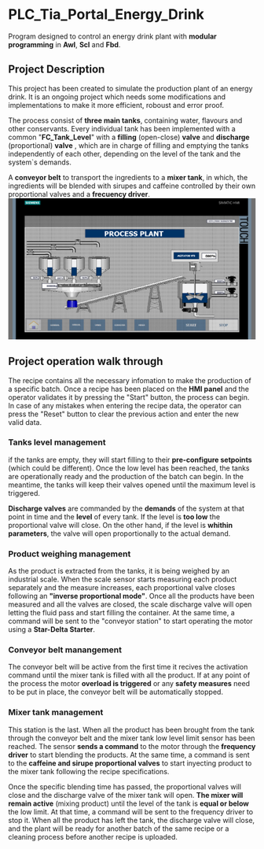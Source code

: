 # PLC_Tia_Portal_Energy_Drink
Program designed to control an energy drink plant with **modular programming** in **Awl**, **Scl** and **Fbd**.
## Project Description
This project has been created to simulate the production plant of an energy drink. It is an ongoing project which needs some modifications and implementations to make it more efficient, roboust and error proof.

The process consist of **three main tanks**, containing water, flavours and other conservants. Every individual tank has been implemented with a common "**FC_Tank_Level**" with a **filling** (open-close) **valve** and **discharge** (proportional) **valve** , which are in charge of filling and emptying the tanks independently of each other, depending on the level of the tank and the system`s demands.

A **conveyor belt** to transport the ingredients to a **mixer tank**, in which, the ingredients will be blended with sirupes and caffeine controlled by their own proportional valves and a **frecuency driver**.
![](EnergyDrink/Hmi_Img/GeneralProcess.png)
## Project operation walk through
The recipe contains all the necessary infomation to make the production of a specific batch. Once a recipe has been placed on the **HMI panel** and the operator validates it by pressing the "Start" button, the process can begin. In case of any mistakes when entering the recipe data, the operator can press the "Reset" button to clear the previous action and enter the new valid data.
### Tanks level management
if the tanks are empty, they will start filling to their **pre-configure setpoints** (which could be different). Once the low level has been reached, the tanks are operationally ready and the production of the batch can begin. In the meantime, the tanks will keep their valves opened until the maximum level is triggered.

**Discharge valves** are commanded by the **demands** of the system at that point in time and the **level** of every tank. If the level is **too low** the proportional valve will close. On the other hand, if the level is **whithin parameters**, the valve will open proportionally to the actual demand.

### Product weighing management
As the product is extracted from the tanks, it is being weighed by an industrial scale. When the scale sensor starts measuring each product separately and the measure increases, each proportional valve closes following an **"inverse proportional mode"**. Once all the products have been measured and all the valves are closed, the scale discharge valve will open letting the fluid pass and start filling the container. At the same time, a command will be sent to the "conveyor station" to start operating the motor using a **Star-Delta Starter**.
### Conveyor belt manangement
The conveyor belt will be active from the first time it recives the activation command until the mixer tank is filled with all the product. If at any point of the process the motor **overload is triggered** or any **safety measures** need to be put in place, the conveyor belt will be automatically stopped. 

### Mixer tank management
This station is the last. When all the product has been brought from the tank through the conveyor belt and the mixer tank low level limit sensor has been reached. The sensor **sends a command** to the motor through the **frequency driver** to start blending the products. At the same time, a command is sent to the **caffeine and sirupe proportional valves** to start inyecting product to the mixer tank following the recipe specifications.

Once the specific blending time has passed, the proportional valves will close and the discharge valve of the mixer tank will open. **The mixer will remain active** (mixing product) until the level of the tank is **equal or below** the low limit. At that time, a command will be sent to the frequency driver to stop it. When all the product has left the tank, the discharge valve will close, and the plant will be ready for another batch of the same recipe or a cleaning process before another recipe is uploaded.
